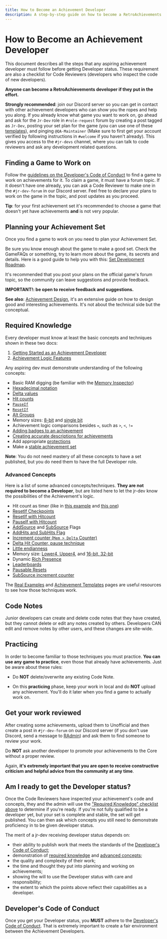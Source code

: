 ```yaml
---
title: How to Become an Achievement Developer
description: A step-by-step guide on how to become a RetroAchievements developer, including required knowledge, planning, and best practices.
---
```


# How to Become an Achievement Developer

This document describes all the steps that any aspiring achievement developer must follow before getting Developer status. These requirement are also a checklist for Code Reviewers (developers who inspect the code of new developers).

**Anyone can become a RetroAchievements developer if they put in the effort.**

**Strongly recommended**: join our Discord server so you can get in contact with other achievement developers who can show you the ropes and help you along. If you already know what game you want to work on, go ahead and ask for the `Jr-Dev` role in `#role-request` forum by creating a post tagged as `Jr-Dev`, posting your set plan for the game (you can use one of these [templates](https://docs.google.com/spreadsheets/d/1VC2phJ9AUcZK5Ll4bVuMpJXED8QdM_nw8OdSAuLc3bI/edit)), and pinging `@QA-Maintainer` (Make sure to first get your account verified by following instructions in `#welcome` if you haven't already). This gives you access to the `#jr-devs` channel, where you can talk to code reviewers and ask any development related questions.

## Finding a Game to Work on

Follow the [guidelines on the Developer's Code of Conduct](/guidelines/developers/code-of-conduct#working-on-empty-sets) to find a game to work on achievements for it. To claim a game, it must have a forum topic. If it doesn't have one already, you can ask a Code Reviewer to make one in the `#jr-dev-forum` in our Discord server. Feel free to declare your plans to work on the game in the topic, and post updates as you proceed.

**Tip**: for your first achievement set it's recommended to choose a game that doesn't yet have achievements **and** is not very popular.

## Planning your Achievement Set

Once you find a game to work on you need to plan your Achievement Set.

Be sure you know enough about the game to make a good set. Check the GameFAQs or something, try to learn more about the game, its secrets and details. Here is a good guide to help you with this: [Set Development Roadmap](/developer-docs/set-development-roadmap).

It's recommended that you post your plans on the official game's forum topic, so the community can leave suggestions and provide feedback.

**IMPORTANT!: be open to receive feedback and suggestions.**

**See also**: [Achievement Design](/developer-docs/achievement-design), it's an extensive guide on how to design good and interesting achievements. It's not about the technical side but the conceptual.

## Required Knowledge

Every developer must know at least the basic concepts and techniques shown in these two docs:

1. [Getting Started as an Achievement Developer](/developer-docs/getting-started-as-an-achievement-developer)
2. [Achievement Logic Features](/orphaned/achievement-logic-features)

Any aspiring dev must demonstrate understanding of the following concepts:

- Basic RAM digging (be familiar with the [Memory Inspector](/developer-docs/memory-inspector))
- [Hexadecimal notation](/developer-docs/memory-inspector#decimal-binary-and-hexadecimal-notations)
- [Delta values](/developer-docs/delta-values)
- [Hit counts](/developer-docs/hit-counts)
- [`PauseIf`](/developer-docs/flags/pauseif)
- [`ResetIf`](/developer-docs/flags/resetif)
- [Alt Groups](/developer-docs/alt-groups)
- Memory sizes: [8-bit](/developer-docs/memory-inspector#8-bit-mode) and [single bit](/developer-docs/memory-inspector#single-bits)
- Achievement logic comparisons besides `=`, such as `>`, `<`, `!=`
- [Adding badges to an achievement](/general/ways-to-contribute)
- [Creating accurate descriptions for achievements](/guidelines/developers/code-of-conduct#basic-achievement-design-guidelines)
- Add appropriate [protections](/developer-docs/getting-started-as-an-achievement-developer#important-tips)
- Make a [stable achievement set](/developer-docs/getting-started-as-an-achievement-developer#important-tips)

**Note**: You do not need mastery of all these concepts to have a set published, but you do need them to have the full Developer role.

### Advanced Concepts

Here is a list of some advanced concepts/techniques. **They are not required to become a Developer**, but are listed here to let the jr-dev know the possibilities of the Achievement's logic.

- Hit count as timer (like in [this example](/developer-docs/real-examples/using-hit-counts-as-a-timer) and [this one](/developer-docs/real-examples/creating-a-timer-with-reset-if-hits-based-on-the-speed-of-the-game))
- [ResetIf Checkpoints](/developer-docs/achievement-templates#finish-level-n-without-dying-or-getting-hit-using-a-weapon-etc)
- [ResetIf with Hitcount](/developer-docs/flags/resetif#resetif-with-hit-counts)
- [PauseIf with Hitcount](/developer-docs/flags/pauseif#pauseif-with-hit-counts)
- [AddSource](/developer-docs/flags/addsource) and [SubSource](/developer-docs/flags/subsource) Flags
- [AddHits and SubHits Flag](/developer-docs/flags/addhits-subhits)
- [Increment counter (`Mem > Delta` Counter)](/developer-docs/real-examples/using-delta-values-and-hit-counts-to-detect-an-increment)
- [Delta Hit Counter, pause technique](/developer-docs/achievement-templates#check-for-a-specific-value-changing-to-another-specific-value-ten-times)
- [Little endianness](/developer-docs/memory-inspector#endianness)
- Memory size: [Lower4, Upper4](/developer-docs/memory-inspector#upper4-and-lower4), and [16-bit, 32-bit](/developer-docs/memory-inspector#1632-bit-mode)
- Dynamic [Rich Presence](/developer-docs/rich-presence)
- [Leaderboards](/developer-docs/leaderboards)
- [Pausable Resets](/developer-docs/achievement-templates#conditional-resets)
- [SubSource increment counter](/developer-docs/flags/subsource#using-subsource-to-count-increments)

The [Real Examples](/developer-docs/real-examples) and [Achievement Templates](/developer-docs/achievement-templates) pages are useful resources to see how those techniques work.

## Code Notes

Junior developers can create and delete code notes that they have created, but they cannot delete or edit any notes created by others. Developers CAN edit and remove notes by other users, and these changes are site-wide.

## Practicing

In order to become familiar to those techniques you must practice. **You can use any game to practice**, even those that already have achievements. Just be aware about these rules:

- Do **NOT** delete/overwrite any existing Code Note.

- On this **practicing** phase, keep your work in local and do **NOT** upload any achievement. You'll do it later when you find a game to actually work on.

## Get your work reviewed

After creating some achievements, upload them to Unofficial and then create a post in `#jr-dev-forum` on our Discord server (if you don't use Discord, send a message to [RAdmin](http://retroachievements.org/user/RAdmin)) and ask them to find someone to review your work.

Do **NOT** ask another developer to promote your achievements to the Core without a proper review.

Again, **it's extremely important that you are open to receive constructive criticism and helpful advice from the community at any time**.

## Am I ready to get the Developer status?

Once the Code Reviewers have inspected your achievement's code and concepts, they and the admin will use the ["Required Knowledge" checklist above](#required-knowledge) to determine if you're ready. If you're not fully qualified to be a developer yet, but your set is complete and stable, the set will get published. You can then ask which concepts you still need to demonstrate proficiency in to be given developer status.

The merit of a jr-dev receiving developer status depends on:

- their ability to publish work that meets the standards of the [Developer's Code of Conduct](/guidelines/developers/code-of-conduct);
- demonstration of [required knowledge](#required-knowledge) and [advanced concepts](#advanced-techniques);
- the quality and complexity of their work;
- the time and thought they put into planning and working on achievements;
- showing the will to use the Developer status with care and responsibility;
- the extent to which the points above reflect their capabilities as a developer.

## Developer's Code of Conduct

Once you get your Developer status, you **MUST** adhere to the [Developer's Code of Conduct](/guidelines/developers/code-of-conduct). That is extremely important to create a fair environment between the Achievement Developers.
